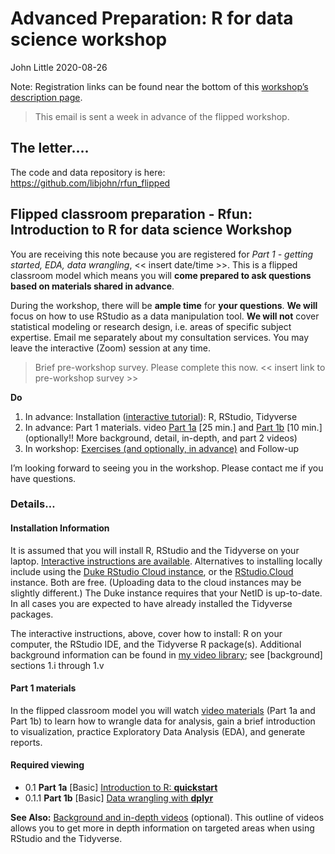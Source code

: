 Advanced Preparation: R for data science workshop
================
John Little
2020-08-26

<!-- 0_prepare.md is generated from 0_prepare.Rmd. Please edit that file -->

Note: Registration links can be found near the bottom of this
[workshop’s description
page](https://rfun.library.duke.edu/portfolio/r_flipped/).

> This email is sent a week in advance of the flipped workshop.

## The letter….

The code and data repository is here:
<https://github.com/libjohn/rfun_flipped>

## Flipped classroom preparation - Rfun: Introduction to R for data science Workshop

You are receiving this note because you are registered for *Part 1 -
getting started, EDA, data wrangling*, \<\< insert date/time \>\>. This
is a flipped classroom model which means you will **come prepared to ask
questions based on materials shared in advance**.

During the workshop, there will be **ample time** for **your
questions**. **We will** focus on how to use RStudio as a data
manipulation tool. **We will not** cover statistical modeling or
research design, i.e. areas of specific subject expertise. Email me
separately about my consultation services. You may leave the interactive
(Zoom) session at any time.

> Brief pre-workshop survey. Please complete this now. \<\< insert link
> to pre-workshop survey \>\>

**Do**

1.  In advance: Installation ([interactive
    tutorial](https://tutorials.shinyapps.io/00-setup/)): R, RStudio,
    Tidyverse
2.  In advance: Part 1 materials. video
    [Part 1a](https://warpwire.duke.edu/w/pfYDAA/) \[25 min.\] and
    [Part 1b](https://warpwire.duke.edu/w/6_YDAA/) \[10 min.\]
    (optionally\!\! More background, detail, in-depth, and part 2
    videos)
3.  In workshop: [Exercises (and optionally, in
    advance)](https://github.com/libjohn/rfun_flipped#exercises-part-1)
    and Follow-up

I’m looking forward to seeing you in the workshop. Please contact me if
you have questions.

### Details…

#### Installation Information

It is assumed that you will install R, RStudio and the Tidyverse on your
laptop. [Interactive instructions are
available](https://tutorials.shinyapps.io/00-setup/). Alternatives to
installing locally include using the [Duke RStudio Cloud
instance](https://vm-manage.oit.duke.edu/containers/rstudio), or the
[RStudio.Cloud](https://rstudio.cloud/) instance. Both are free.
(Uploading data to the cloud instances may be slightly different.) The
Duke instance requires that your NetID is up-to-date. In all cases you
are expected to have already installed the Tidyverse packages.

The interactive instructions, above, cover how to install: R on your
computer, the RStudio IDE, and the Tidyverse R package(s). Additional
background information can be found in [my video
library](https://warpwire.duke.edu/w/n_YDAA/); see \[background\]
sections 1.i through 1.v

#### Part 1 materials

In the flipped classroom model you will watch [video
materials](https://warpwire.duke.edu/w/n_YDAA/) (Part 1a and Part 1b) to
learn how to wrangle data for analysis, gain a brief introduction to
visualization, practice Exploratory Data Analysis (EDA), and generate
reports.

#### Required viewing

  - 0.1 **Part 1a** \[Basic\] [Introduction to R:
    **quickstart**](https://warpwire.duke.edu/w/pfYDAA/)
  - 0.1.1 **Part 1b** \[Basic\] [Data wrangling with
    **dplyr**](https://warpwire.duke.edu/w/6_YDAA/)

**See Also:** [Background and in-depth
videos](https://github.com/libjohn/rfun_flipped#part-1-additional-background-and-explanatory-videos)
(optional). This outline of videos allows you to get more in depth
information on targeted areas when using RStudio and the Tidyverse.
